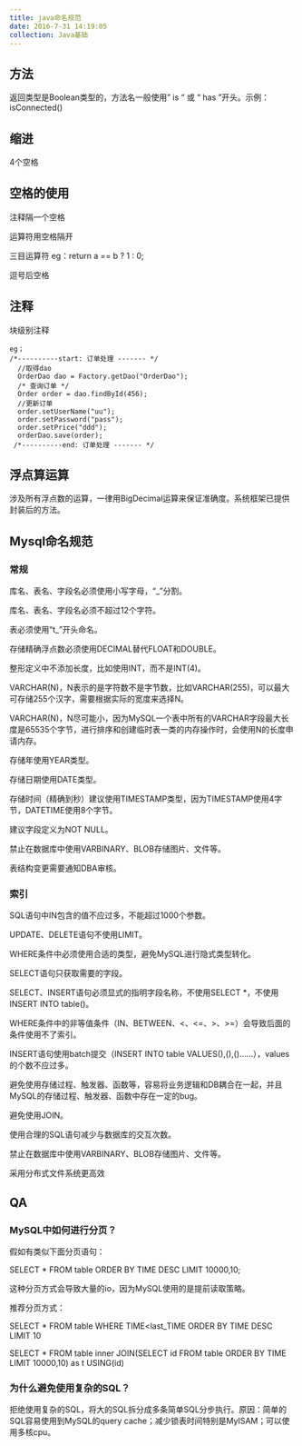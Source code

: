 ```yaml
---
title: java命名规范
date: 2016-7-31 14:19:05
collection: Java基础
---
```


## 方法

返回类型是Boolean类型的，方法名一般使用” is “ 或 “ has ”开头。示例：isConnected()

## 缩进

4个空格

## 空格的使用

注释隔一个空格

运算符用空格隔开

三目运算符  eg：return a == b ? 1 : 0;

逗号后空格

## 注释

块级别注释

```
eg；
/*----------start: 订单处理 ------- */
  //取得dao
  OrderDao dao = Factory.getDao("OrderDao");
  /* 查询订单 */
  Order order = dao.findById(456);
  //更新订单
  order.setUserName("uu");
  order.setPassword("pass");
  order.setPrice("ddd");
  orderDao.save(order);
 /*----------end: 订单处理 ------- */
```

## 浮点算运算

涉及所有浮点数的运算，一律用BigDecimal运算来保证准确度。系统框架已提供封装后的方法。

## Mysql命名规范

### 常规

库名、表名、字段名必须使用小写字母，“_”分割。

库名、表名、字段名必须不超过12个字符。

表必须使用“t_”开头命名。

存储精确浮点数必须使用DECIMAL替代FLOAT和DOUBLE。

整形定义中不添加长度，比如使用INT，而不是INT(4)。

VARCHAR(N)，N表示的是字符数不是字节数，比如VARCHAR(255)，可以最大可存储255个汉字，需要根据实际的宽度来选择N。

VARCHAR(N)，N尽可能小，因为MySQL一个表中所有的VARCHAR字段最大长度是65535个字节，进行排序和创建临时表一类的内存操作时，会使用N的长度申请内存。

存储年使用YEAR类型。

存储日期使用DATE类型。

存储时间（精确到秒）建议使用TIMESTAMP类型，因为TIMESTAMP使用4字节，DATETIME使用8个字节。

建议字段定义为NOT NULL。

禁止在数据库中使用VARBINARY、BLOB存储图片、文件等。

表结构变更需要通知DBA审核。

### 索引

SQL语句中IN包含的值不应过多，不能超过1000个参数。

UPDATE、DELETE语句不使用LIMIT。

WHERE条件中必须使用合适的类型，避免MySQL进行隐式类型转化。

SELECT语句只获取需要的字段。

SELECT、INSERT语句必须显式的指明字段名称，不使用SELECT *，不使用INSERT INTO table()。

WHERE条件中的非等值条件（IN、BETWEEN、<、<=、>、>=）会导致后面的条件使用不了索引。

INSERT语句使用batch提交（INSERT INTO table VALUES(),(),()……），values的个数不应过多。

避免使用存储过程、触发器、函数等，容易将业务逻辑和DB耦合在一起，并且MySQL的存储过程、触发器、函数中存在一定的bug。

避免使用JOIN。

使用合理的SQL语句减少与数据库的交互次数。

禁止在数据库中使用VARBINARY、BLOB存储图片、文件等。

采用分布式文件系统更高效

## QA

### MySQL中如何进行分页？

假如有类似下面分页语句：

SELECT * FROM table ORDER BY TIME DESC LIMIT 10000,10;

这种分页方式会导致大量的io，因为MySQL使用的是提前读取策略。

推荐分页方式：

SELECT * FROM table WHERE TIME<last_TIME ORDER BY TIME DESC LIMIT 10

SELECT * FROM table inner JOIN(SELECT id FROM table ORDER BY TIME LIMIT 10000,10) as t USING(id)

### 为什么避免使用复杂的SQL？

拒绝使用复杂的SQL，将大的SQL拆分成多条简单SQL分步执行。原因：简单的SQL容易使用到MySQL的query cache；减少锁表时间特别是MyISAM；可以使用多核cpu。